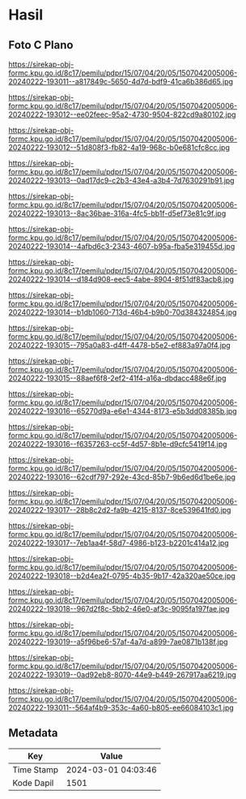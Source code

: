 # Hasil

## Foto C Plano

https://sirekap-obj-formc.kpu.go.id/8c17/pemilu/pdpr/15/07/04/20/05/1507042005006-20240222-193011--a817849c-5650-4d7d-bdf9-41ca6b386d65.jpg

https://sirekap-obj-formc.kpu.go.id/8c17/pemilu/pdpr/15/07/04/20/05/1507042005006-20240222-193012--ee02feec-95a2-4730-9504-822cd9a80102.jpg

https://sirekap-obj-formc.kpu.go.id/8c17/pemilu/pdpr/15/07/04/20/05/1507042005006-20240222-193012--51d808f3-fb82-4a19-968c-b0e681cfc8cc.jpg

https://sirekap-obj-formc.kpu.go.id/8c17/pemilu/pdpr/15/07/04/20/05/1507042005006-20240222-193013--0ad17dc9-c2b3-43e4-a3b4-7d7630291b91.jpg

https://sirekap-obj-formc.kpu.go.id/8c17/pemilu/pdpr/15/07/04/20/05/1507042005006-20240222-193013--8ac36bae-316a-4fc5-bb1f-d5ef73e81c9f.jpg

https://sirekap-obj-formc.kpu.go.id/8c17/pemilu/pdpr/15/07/04/20/05/1507042005006-20240222-193014--4afbd6c3-2343-4607-b95a-fba5e319455d.jpg

https://sirekap-obj-formc.kpu.go.id/8c17/pemilu/pdpr/15/07/04/20/05/1507042005006-20240222-193014--d184d908-eec5-4abe-8904-8f51df83acb8.jpg

https://sirekap-obj-formc.kpu.go.id/8c17/pemilu/pdpr/15/07/04/20/05/1507042005006-20240222-193014--b1db1060-713d-46b4-b9b0-70d384324854.jpg

https://sirekap-obj-formc.kpu.go.id/8c17/pemilu/pdpr/15/07/04/20/05/1507042005006-20240222-193015--795a0a83-d4ff-4478-b5e2-ef883a97a0f4.jpg

https://sirekap-obj-formc.kpu.go.id/8c17/pemilu/pdpr/15/07/04/20/05/1507042005006-20240222-193015--88aef6f8-2ef2-41f4-a16a-dbdacc488e6f.jpg

https://sirekap-obj-formc.kpu.go.id/8c17/pemilu/pdpr/15/07/04/20/05/1507042005006-20240222-193016--65270d9a-e6e1-4344-8173-e5b3dd08385b.jpg

https://sirekap-obj-formc.kpu.go.id/8c17/pemilu/pdpr/15/07/04/20/05/1507042005006-20240222-193016--f6357263-cc5f-4d57-8b1e-d9cfc5419f14.jpg

https://sirekap-obj-formc.kpu.go.id/8c17/pemilu/pdpr/15/07/04/20/05/1507042005006-20240222-193016--62cdf797-292e-43cd-85b7-9b6ed6d1be6e.jpg

https://sirekap-obj-formc.kpu.go.id/8c17/pemilu/pdpr/15/07/04/20/05/1507042005006-20240222-193017--28b8c2d2-fa9b-4215-8137-8ce539641fd0.jpg

https://sirekap-obj-formc.kpu.go.id/8c17/pemilu/pdpr/15/07/04/20/05/1507042005006-20240222-193017--7eb1aa4f-58d7-4986-b123-b2201c414a12.jpg

https://sirekap-obj-formc.kpu.go.id/8c17/pemilu/pdpr/15/07/04/20/05/1507042005006-20240222-193018--b2d4ea2f-0795-4b35-9b17-42a320ae50ce.jpg

https://sirekap-obj-formc.kpu.go.id/8c17/pemilu/pdpr/15/07/04/20/05/1507042005006-20240222-193018--967d2f8c-5bb2-46e0-af3c-9095fa197fae.jpg

https://sirekap-obj-formc.kpu.go.id/8c17/pemilu/pdpr/15/07/04/20/05/1507042005006-20240222-193019--a5f96be6-57af-4a7d-a899-7ae0871b138f.jpg

https://sirekap-obj-formc.kpu.go.id/8c17/pemilu/pdpr/15/07/04/20/05/1507042005006-20240222-193019--0ad92eb8-8070-44e9-b449-267917aa6219.jpg

https://sirekap-obj-formc.kpu.go.id/8c17/pemilu/pdpr/15/07/04/20/05/1507042005006-20240222-193011--564af4b9-353c-4a60-b805-ee66084103c1.jpg


## Metadata

| Key        | Value               |
| ---------- | ------------------- |
| Time Stamp | 2024-03-01 04:03:46 |
| Kode Dapil | 1501                |



